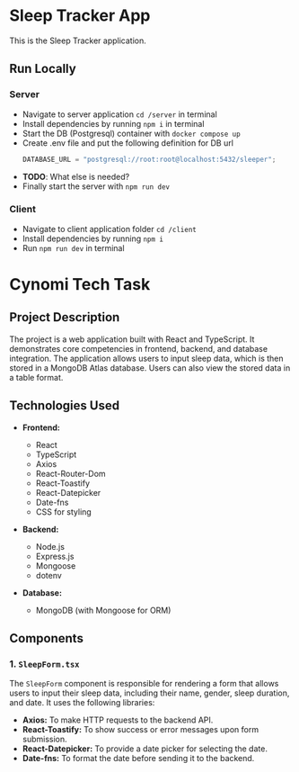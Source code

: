 # Sleep Tracker App

This is the Sleep Tracker application.

## Run Locally

### Server

- Navigate to server application `cd /server` in terminal
- Install dependencies by running `npm i` in terminal
- Start the DB (Postgresql) container with `docker compose up`
- Create .env file and put the following definition for DB url
  ```js
  DATABASE_URL = "postgresql://root:root@localhost:5432/sleeper";
  ```
- **TODO**: What else is needed?
- Finally start the server with `npm run dev`

### Client

- Navigate to client application folder `cd /client`
- Install dependencies by running `npm i`
- Run `npm run dev` in terminal


# Cynomi Tech Task

## Project Description

The project is a web application built with React and TypeScript. It demonstrates core competencies in frontend, backend, and database integration. The application allows users to input sleep data, which is then stored in a MongoDB Atlas database. Users can also view the stored data in a table format.

## Technologies Used

- **Frontend:**
  - React
  - TypeScript
  - Axios
  - React-Router-Dom
  - React-Toastify
  - React-Datepicker
  - Date-fns
  - CSS for styling

- **Backend:**
  - Node.js
  - Express.js
  - Mongoose
  - dotenv

- **Database:**
  - MongoDB (with Mongoose for ORM)

## Components

### 1. `SleepForm.tsx`

The `SleepForm` component is responsible for rendering a form that allows users to input their sleep data, including their name, gender, sleep duration, and date. It uses the following libraries:

- **Axios:** To make HTTP requests to the backend API.
- **React-Toastify:** To show success or error messages upon form submission.
- **React-Datepicker:** To provide a date picker for selecting the date.
- **Date-fns:** To format the date before sending it to the backend.

